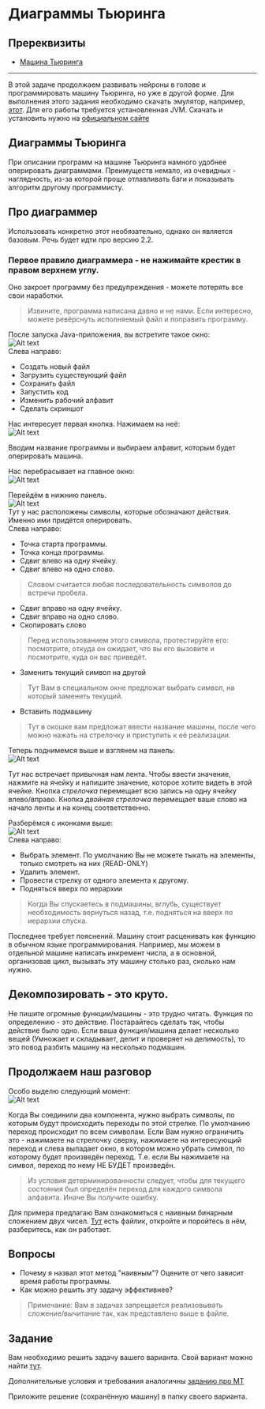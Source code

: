 # Диаграммы Тьюринга

## Пререквизиты

- [Машина Тьюринга](../turing_machine/)

---

В этой задаче продолжаем развивать нейроны в голове и программировать машину Тьюринга, но уже в другой форме. Для выполнения этого задания необходимо скачать эмулятор, например, [этот](https://drive.google.com/file/d/1Q8ahirhCRc2JBpJE6X8S2cTmrvEO-PNs/view?usp=drive_link). Для его работы требуется установленная JVM. Скачать и установить нужно на [официальном сайте](https://www.java.com/ru/)

## Диаграммы Тьюринга

При описании программ на машине Тьюринга намного удобнее оперировать диаграммами. Преимуществ немало, из очевидных - наглядность, из-за которой проще отлавливать баги и показывать алгоритм другому программисту.

## Про диаграммер

Использовать конкретно этот необязательно, однако он является базовым. Речь будет идти про версию 2.2.

### Первое правило диаграммера - не нажимайте крестик в правом верхнем углу.

Оно закроет программу без предупреждения - можете потерять все свои наработки.

> Извините, программа написана давно и не нами. Если интересно, можете ревёрснуть исполняемый файл и поправить программу.

После запуска Java-приложения, вы встретите такое окно:</br>
![Alt text](sources/image.png)</br>
Слева направо:

- Создать новый файл
- Загрузить существующий файл
- Сохранить файл
- Запустить код
- Изменить рабочий алфавит
- Сделать скриншот

Нас интересует первая кнопка. Нажимаем на неё:</br>
![Alt text](sources/image-1.png)</br>

Вводим название программы и выбираем алфавит, которым будет оперировать машина.

Нас перебрасывает на главное окно:</br>
![Alt text](sources/image-2.png)</br>

Перейдём в нижнию панель.</br>
![Alt text](sources/image-3.png) </br>
Тут у нас расположены символы, которые обозначают действия. Именно ими придётся оперировать.</br>
Слева направо:
- Точка старта программы.
- Точка конца программы.
- Сдвиг влево на одну ячейку.
- Сдвиг влево на одно слово. 
> Словом считается любая последовательность символов до встречи пробела.
- Сдвиг вправо на одну ячейку.
- Сдвиг вправо на одно слово. 
- Скопировать слово
> Перед использованием этого символа, протестируйте его: посмотрите, откуда он ожидает, что вы его вызовите и посмотрите, куда он вас приведёт.
- Заменить текущий символ на другой
> Тут Вам в специальном окне предложат выбрать символ, на который заменить текущий.
- Вставить подмашину
> Тут в окошке вам предложат ввести название машины, после чего можно нажать на стрелочку и приступить к её реализации.

Теперь поднимемся выше и взглянем на панель:</br>
![Alt text](sources/image-4.png)</br>

Тут нас встречает привычная нам лента. Чтобы ввести значение, нажмите на ячейку и напишите значение, которое хотите видеть в этой ячейке. Кнопка _стрелочка_ перемещает всю запись на одну ячейку влево/вправо. Кнопка _двойная стрелочка_ перемещает ваше слово на начало ленты и на конец соответственно. 

Разберёмся с иконками выше:</br>
![Alt text](sources/image-5.png)</br>
Слева направо:
- Выбрать элемент. По умолчанию Вы не можете тыкать на элементы, только смотреть на них (READ-ONLY)
- Удалить элемент.
- Провести стрелку от одного элемента к другому.
- Подняться вверх по иерархии
> Когда Вы спускаетесь в подмашины, вглубь, существует необходимость вернуться назад, т.е. подняться на вверх по иерархии спуска.

Последнее требует пояснений. Машину стоит расценивать как функцию в обычном языке программирования. Например, мы можем в отдельной машине написать инкремент числа, а в основной, организовав цикл, вызывать эту машину столько раз, сколько нам нужно. 

## Декомпозировать - это круто.

Не пишите огромные функции/машины - это трудно читать. Функция по определению - это действие. Постарайтесь сделать так, чтобы действие было одно. Если ваша функция/машина делает несколько вещей (Умножает и складывает, делит и проверяет на делимость), то это повод разбить машину на несколько подмашин.

## Продолжаем наш разговор

Особо выделю следующий момент:</br>
![Alt text](sources/image-6.png)</br>

Когда Вы соединили два компонента, нужно выбрать символы, по которым будут происходить переходы по этой стрелке. По умолчанию переход происходит по всем символам. Если Вам нужно ограничить это - нажимаете на стрелочку сверху, нажимаете на интересующий переход и слева выпадает окно, в котором можно убрать символ, по которому будет произведён переход. Т.е. если Вы нажимаете на символ, переход по нему НЕ БУДЕТ произведён.

> Из условия детерминированности следует, чтобы для текущего состояния был определён переход для каждого символа алфавита. Иначе Вы получите ошибку.

Для примера предлагаю Вам ознакомиться с наивным бинарным сложением двух чисел. [Тут](https://drive.google.com/file/d/1fAqPdwa1gDU0pEEZgNbtXoWW_R-Dae1E/view?usp=drive_link) есть файлик, откройте и поройтесь в нём, разберитесь, как он работает.

## Вопросы
- Почему я назвал этот метод "наивным"? Оцените от чего зависит время работы программы.
- Как можно решить эту задачу эффективнее?

> Примечание: Вам в задачах запрещается реализовывать сложение/вычитание так, как представлено выше в файле.

## Задание

Вам необходимо решить задачу вашего варианта. Свой вариант можно найти [тут](variants.md).

Дополнительные условия и требования аналогичны [заданию про МТ](../turing_machine/)

Приложите решение (сохранённую машину) в папку своего варианта.
